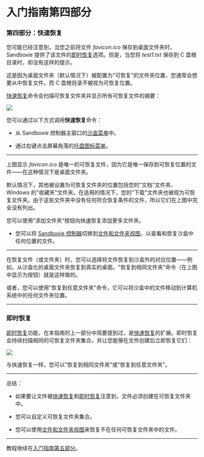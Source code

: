 # 入门指南第四部分

### 第四部分：快速恢复

您可能已经注意到，当您之前将文件 _favicon.ico_ 保存到桌面文件夹时，Sandboxie 提供了该文件的[即时恢复](ImmediateRecovery.md)选项。但是，当您将 _test1.txt_ 保存到 C 盘根目录时，却没有这样的提示。

这是因为桌面文件夹（默认情况下）被配置为"可恢复"的文件夹位置，您通常会想要从中恢复文件。而 C 盘根目录不被视为可恢复位置。

[快速恢复](QuickRecovery.md)命令会扫描可恢复文件夹并显示所有可恢复文件的摘要：

![](../Media/QuickRecoverSandbox.png)

您可以通过以下方式调用**快速恢复**命令：

* 从 Sandboxie 控制器主窗口的[沙盒菜单](SandboxMenu.md)中。

* 通过右键点击屏幕角落的[托盘图标菜单](TrayIconMenu.md)。

* * *

上图显示 _favicon.ico_ 是唯一的可恢复文件，因为它是唯一保存到可恢复位置的文件——在这种情况下是桌面文件夹。

默认情况下，其他被设置为可恢复文件夹的位置包括您的"文档"文件夹、Windows 的"收藏夹"文件夹。在适用的情况下，您的"下载"文件夹也被视为可恢复文件夹。由于这些文件夹中没有任何符合恢复条件的文件，所以它们在上图中完全没有列出。

您可以使用"添加文件夹"按钮向快速恢复添加更多文件夹。

* 您可以将 [Sandboxie 控制器](SandboxieControl.md)切换到[文件和文件夹视图](FilesAndFoldersView.md)，以查看和恢复沙盒中任何位置的文件。

* * *

在恢复文件（或文件夹）时，您可以选择将文件恢复到沙盒外的对应位置——例如，从沙盒化的桌面文件夹恢复到真实的桌面。"恢复到相同文件夹"命令（在上图中显示为按钮）就是这样做的。

或者，您可以使用"恢复到任意文件夹"命令，它可以将沙盒中的文件移动到计算机系统中的任何文件夹位置。

* * *

### 即时恢复

[即时恢复](ImmediateRecovery.md)功能，在本指南的上一部分中简要提到过，是[快速恢复](QuickRecovery.md)的扩展。即时恢复会持续扫描相同的可恢复文件夹集合，并让您能够在文件创建后立即恢复它们：

![](../Media/ImmediateRecoverFavIcon.png)

与快速恢复一样，您可以"恢复到相同文件夹"或"恢复到任意文件夹"。

* * *

总结：

* 如果要让文件被[快速恢复](QuickRecovery.md)和[即时恢复](ImmediateRecovery.md)注意到，文件必须创建在可恢复文件夹中。

* 您可以自定义可恢复文件夹集合。

* 您可以使用[文件和文件夹视图](FilesAndFoldersView.md)来恢复不在任何可恢复文件夹中的文件。

* * *

教程继续在[入门指南第五部分](GettingStartedPartFive.md)。 